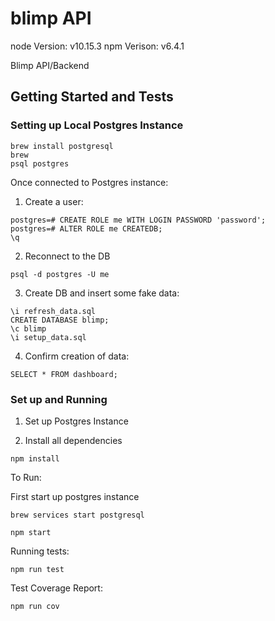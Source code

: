 # blimp API

node Version: v10.15.3
npm Verison: v6.4.1

Blimp API/Backend

## Getting Started and Tests

### Setting up Local Postgres Instance

```
brew install postgresql
brew
psql postgres
```

Once connected to Postgres instance:

1. Create a user:

```
postgres=# CREATE ROLE me WITH LOGIN PASSWORD 'password';
postgres=# ALTER ROLE me CREATEDB;
\q
```

2. Reconnect to the DB
```
psql -d postgres -U me
```

3. Create DB and insert some fake data:

```
\i refresh_data.sql
CREATE DATABASE blimp;
\c blimp
\i setup_data.sql
```

4. Confirm creation of data:

```
SELECT * FROM dashboard;
```

### Set up and Running

1. Set up Postgres Instance

2. Install all dependencies

```
npm install
```

To Run:

First start up postgres instance

```
brew services start postgresql
```

```
npm start
```

Running tests:

```
npm run test
```

Test Coverage Report:

```
npm run cov
```
